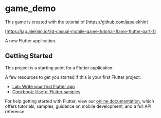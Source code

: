 # game_demo
This game is created with the tutorial of [https://github.com/japalekhin]

[https://jap.alekhin.io/2d-casual-mobile-game-tutorial-flame-flutter-part-1]

A new Flutter application.

## Getting Started

This project is a starting point for a Flutter application.

A few resources to get you started if this is your first Flutter project:

- [Lab: Write your first Flutter app](https://flutter.dev/docs/get-started/codelab)
- [Cookbook: Useful Flutter samples](https://flutter.dev/docs/cookbook)

For help getting started with Flutter, view our 
[online documentation](https://flutter.dev/docs), which offers tutorials, 
samples, guidance on mobile development, and a full API reference.
